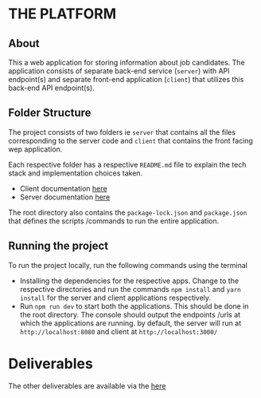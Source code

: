 # THE PLATFORM

## About

This a web application for storing information about job candidates. The application
consists of separate back-end service (`server`) with API endpoint(s) and separate front-end application (`client`) that utilizes this back-end API endpoint(s).

## Folder Structure

The project consists of two folders ie `server` that contains all the files corresponding
to the server code and `client` that contains the front facing wep application.

Each respective folder has a respective `README.md` file to explain the tech stack and implementation choices taken.

- Client documentation [here](./client/README.md)
- Server documentation [here](./server/README.md)

The root directory also contains the `package-lock.json` and `package.json` that defines the scripts /commands to run the entire application.

## Running the project

To run the project locally, run the following commands using the terminal

- Installing the dependencies for the respective apps. Change to the respective directories and run the commands `npm install` and `yarn install` for the server and client applications respectively.
- Run `npm run dev` to start both the applications. This should be done in the root directory.
  The console should output the endpoints /urls at which the applications are running. by default, the server will run at `http://localhost:8080` and client at `http://localhost:3000/`

# Deliverables

The other deliverables are available via the [here](./docs/README.md)
